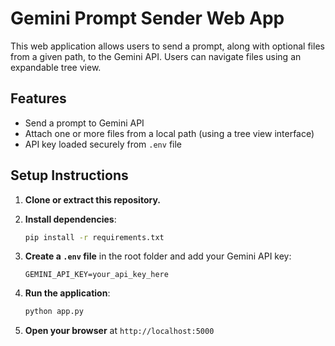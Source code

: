 
# Gemini Prompt Sender Web App

This web application allows users to send a prompt, along with optional files from a given path, to the Gemini API. Users can navigate files using an expandable tree view.

## Features

- Send a prompt to Gemini API
- Attach one or more files from a local path (using a tree view interface)
- API key loaded securely from `.env` file

## Setup Instructions

1. **Clone or extract this repository.**
2. **Install dependencies**:
   ```bash
   pip install -r requirements.txt
   ```
3. **Create a `.env` file** in the root folder and add your Gemini API key:
   ```env
   GEMINI_API_KEY=your_api_key_here
   ```
4. **Run the application**:
   ```bash
   python app.py
   ```

5. **Open your browser** at `http://localhost:5000`

